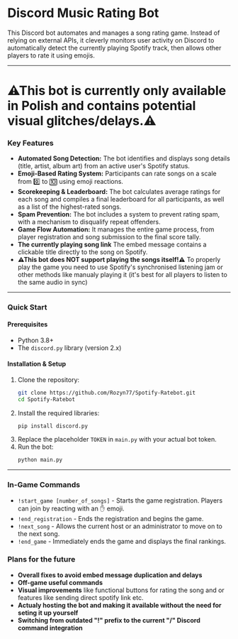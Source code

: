 # Discord Music Rating Bot

This Discord bot automates and manages a song rating game. Instead of relying on external APIs, it cleverly monitors user activity on Discord to automatically detect the currently playing Spotify track, then allows other players to rate it using emojis.

---
# **⚠This bot is currently only available in Polish and contains potential visual glitches/delays.⚠**

### Key Features

* **Automated Song Detection:** The bot identifies and displays song details (title, artist, album art) from an active user's Spotify status.
* **Emoji-Based Rating System:** Participants can rate songs on a scale from 0️⃣ to 🔟 using emoji reactions.
* **Scorekeeping & Leaderboard:** The bot calculates average ratings for each song and compiles a final leaderboard for all participants, as well as a list of the highest-rated songs.
* **Spam Prevention:** The bot includes a system to prevent rating spam, with a mechanism to disqualify repeat offenders.
* **Game Flow Automation:** It manages the entire game process, from player registration and song submission to the final score tally.
* **The currently playing song link** The embed message contains a clickable title directly to the song on Spotify.
* **⚠This bot does NOT support playing the songs itself!⚠** To properly play the game you need to use Spotify's synchronised listening jam or other methods like manualy playing it (it's best for all players to listen to the same audio in sync)
---

### Quick Start

#### Prerequisites
* Python 3.8+
* The `discord.py` library (version 2.x)

#### Installation & Setup
1.  Clone the repository:
    ```bash
    git clone https://github.com/Rozyn77/Spotify-Ratebot.git
    cd Spotify-Ratebot
    ```
2.  Install the required libraries:
    ```bash
    pip install discord.py
    ```
3.  Replace the placeholder `TOKEN` in `main.py` with your actual bot token.
4.  Run the bot:
    ```bash
    python main.py
    ```

---

### In-Game Commands

* `!start_game [number_of_songs]` - Starts the game registration. Players can join by reacting with an ✋ emoji.
* `!end_registration` - Ends the registration and begins the game.
* `!next_song` - Allows the current host or an administrator to move on to the next song.
* `!end_game` - Immediately ends the game and displays the final rankings.

### Plans for the future
* **Overall fixes to avoid embed message duplication and delays**
* **Off-game useful commands**
* **Visual improvements** like functional buttons for rating the song and or features like sending direct spotify link etc.
* **Actualy hosting the bot and making it available without the need for seting it up yourself**
* **Switching from outdated "!" prefix to the current "/" Discord command integration**
